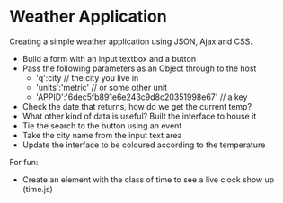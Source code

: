 # Weather Application

Creating a simple weather application using JSON, Ajax and CSS.

- Build a form with an input textbox and a button
- Pass the following parameters as an Object through to the host
  - 'q':city  // the city you live in
  - 'units':'metric'  // or some other unit
  - 'APPID':'6dec5fb891e6e243c9d8c20351998e67'  // a key
- Check the date that returns, how do we get the current temp?
- What other kind of data is useful? Built the interface to house it
- Tie the search to the button using an event
- Take the city name from the input text area
- Update the interface to be coloured according to the temperature

For fun:
- Create an element with the class of time to see a live clock show up (time.js)
